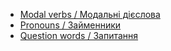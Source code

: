 - [Modal verbs / Модальні дієслова](modal-verbs.md)
- [Pronouns / Займенники](pronouns.md)
- [Question words / Запитання](question-words.md)